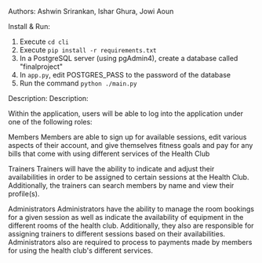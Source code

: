 Authors:
Ashwin Srirankan, Ishar Ghura, Jowi Aoun

Install & Run:
1. Execute `cd cli`
2. Execute `pip install -r requirements.txt`
3. In a PostgreSQL server (using pgAdmin4), create a database called "finalproject"
4. In `app.py`, edit POSTGRES_PASS to the password of the database
5. Run the command `python ./main.py`

Description:
Description: 

Within the application, users will be able to log into 
the application under one of the following roles: 

Members
Members are able to sign up for available sessions, 
edit various aspects of their account, and give
themselves fitness goals and pay for any bills that
come with using different services of the Health Club

Trainers
Trainers will have the ability to indicate and adjust their availabilities
in order to be assigned to certain sessions at the Health Club. 
Additionally, the trainers can search members by name and view their profile(s).

Administrators
Administrators have the ability to manage the room bookings for a given session as well as 
indicate the availability of equipment in the different rooms of the health club. Additionally, 
they also are responsible for assigning trainers to different sessions based on their availabilities. 
Administrators also are required to process to payments made by members for using the health club's different
services.
